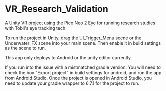 # VR_Research_Validation
A Unity VR project using the Pico Neo 2 Eye for running research studies with Tobii's eye tracking tech.


To run the project in Unity, drag the UI_Trigger_Menu scene or the Underwater_FX scene into your main scene. Then enable it in build settings as the scene to run.

This app only deploys to Android or the unity editor currently.

If you run into the issue with a mistmatched gradle version:
You will need to check the box "Export project" in build settings for android, and run the app from Android Studio. 
Once the project is opened in Android Studio, you need to update your gradle wrapper to 6.7.1 for the project to run.
